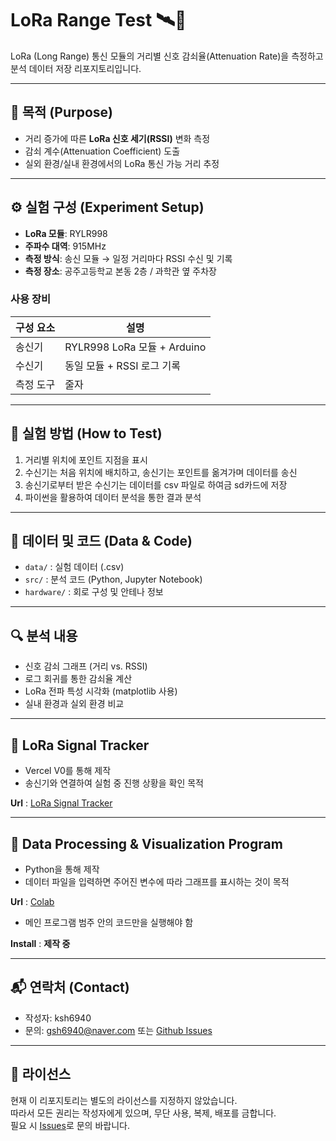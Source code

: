 # LoRa Range Test 🛰️📶

LoRa (Long Range) 통신 모듈의 거리별 신호 감쇠율(Attenuation Rate)을 측정하고 분석 데이터 저장 리포지토리입니다.

---

## 📌 목적 (Purpose)
- 거리 증가에 따른 **LoRa 신호 세기(RSSI)** 변화 측정
- 감쇠 계수(Attenuation Coefficient) 도출
- 실외 환경/실내 환경에서의 LoRa 통신 가능 거리 추정

---

## ⚙️ 실험 구성 (Experiment Setup)
- **LoRa 모듈**: RYLR998  
- **주파수 대역**: 915MHz   
- **측정 방식**: 송신 모듈 → 일정 거리마다 RSSI 수신 및 기록
- **측정 장소**: 공주고등학교 본동 2층 / 과학관 옆 주차장 

### 사용 장비
| 구성 요소 | 설명 |
|-----------|------|
| 송신기 | RYLR998 LoRa 모듈 + Arduino |
| 수신기 | 동일 모듈 + RSSI 로그 기록 |
| 측정 도구 | 줄자 |

---

## 🧪 실험 방법 (How to Test)
1. 거리별 위치에 포인트 지점을 표시
2. 수신기는 처음 위치에 배치하고, 송신기는 포인트를 옮겨가며 데이터를 송신
3. 송신기로부터 받은 수신기는 데이터를 csv 파일로 하여금 sd카드에 저장
4. 파이썬을 활용하여 데이터 분석을 통한 결과 분석

---

## 📁 데이터 및 코드 (Data & Code)
- `data/` : 실험 데이터 (.csv)  
- `src/` : 분석 코드 (Python, Jupyter Notebook)  
- `hardware/` : 회로 구성 및 안테나 정보

---

## 🔍 분석 내용
- 신호 감쇠 그래프 (거리 vs. RSSI)
- 로그 회귀를 통한 감쇠율 계산
- LoRa 전파 특성 시각화 (matplotlib 사용)
- 실내 환경과 실외 환경 비교 

--- 

## 📡 LoRa Signal Tracker 
- Vercel V0를 통해 제작
- 송신기와 연결하여 실험 중 진행 상황을 확인 목적

**Url** : [LoRa Signal Tracker](https://v0-arduino-lo-ra-monitor.vercel.app/)

---

## 🔧 Data Processing & Visualization Program
- Python을 통해 제작
- 데이터 파일을 입력하면 주어진 변수에 따라 그래프를 표시하는 것이 목적

**Url** : [Colab](https://colab.research.google.com/drive/1KoaYKbXfOe9HOfNEdkh9wT8DkH-_Zmhy?usp=sharing)
* 메인 프로그램 범주 안의 코드만을 실행해야 함

**Install** : **제작 중**

---

## 📬 연락처 (Contact)
- 작성자: ksh6940
- 문의: gsh6940@naver.com 또는 [Github Issues](https://github.com/ksh6940/Lora-range-test/issues)

---

## 📄 라이선스
현재 이 리포지토리는 별도의 라이선스를 지정하지 않았습니다.  
따라서 모든 권리는 작성자에게 있으며, 무단 사용, 복제, 배포를 금합니다.  
필요 시 [Issues](https://github.com/ksh6940/Lora-range-test/issues)로 문의 바랍니다.


